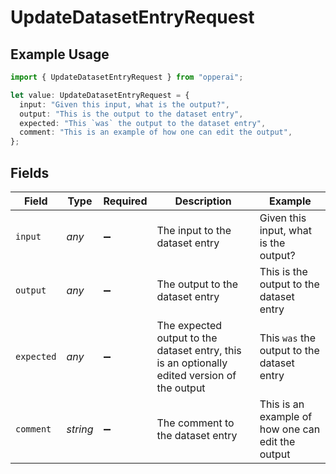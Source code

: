 # UpdateDatasetEntryRequest

## Example Usage

```typescript
import { UpdateDatasetEntryRequest } from "opperai";

let value: UpdateDatasetEntryRequest = {
  input: "Given this input, what is the output?",
  output: "This is the output to the dataset entry",
  expected: "This `was` the output to the dataset entry",
  comment: "This is an example of how one can edit the output",
};
```

## Fields

| Field                                                                                        | Type                                                                                         | Required                                                                                     | Description                                                                                  | Example                                                                                      |
| -------------------------------------------------------------------------------------------- | -------------------------------------------------------------------------------------------- | -------------------------------------------------------------------------------------------- | -------------------------------------------------------------------------------------------- | -------------------------------------------------------------------------------------------- |
| `input`                                                                                      | *any*                                                                                        | :heavy_minus_sign:                                                                           | The input to the dataset entry                                                               | Given this input, what is the output?                                                        |
| `output`                                                                                     | *any*                                                                                        | :heavy_minus_sign:                                                                           | The output to the dataset entry                                                              | This is the output to the dataset entry                                                      |
| `expected`                                                                                   | *any*                                                                                        | :heavy_minus_sign:                                                                           | The expected output to the dataset entry, this is an optionally edited version of the output | This `was` the output to the dataset entry                                                   |
| `comment`                                                                                    | *string*                                                                                     | :heavy_minus_sign:                                                                           | The comment to the dataset entry                                                             | This is an example of how one can edit the output                                            |